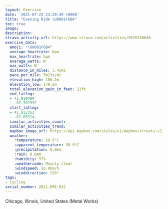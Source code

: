 ```yaml
---
layout: Exercise
date: '2021-07-23 23:20:49 +0000'
title: "Evening Ride \U0001F6B4"
toc: true
image:
description:
strava_activity_url: https://www.strava.com/activities/5676330640
exercise_data:
  emoji: "\U0001F6B4"
  average_heartrate: bpm
  max_heartrate: bpm
  average_watts: W
  max_watts: W
  distance_in_miles: 3.43mi
  pace_per_mile: 5m23s/mi
  elevation_high: 186.2m
  elevation_low: 179.5m
  total_elevation_gain_in_feet: 22ft
  end_latlng:
  - 41.919489
  - -87.702592
  start_latlng:
  - 41.912362
  - -87.65324
  similar_activities_count:
  similar_activities_trend:
  mapbox_image_url: https://api.mapbox.com/styles/v1/mapbox/streets-v11/static/path-5+787af2-1.0(g_y~Fvw~uOKU%3FI%40%3FB%40CBMDW%3F_DLACw%40d%40c%40%60%40%5Bp%40_AtAmArBgA%7CA%5Bl%40gAzAm%40dAa%40b%40O%5E%5Dd%40cAbBsBxCCH%40FBBF%40%40HQ%5CAL%40fA%3FnCFdDBpE%40hFBdACr%40Bl%40%3FtAHl%40%3FLJZ%60%40vCB%5C%3FZJV%5ElCVxAn%40dEDG%40~%40Ab%40%3Fx%40DRLxA%3FREJKABBCIJB%5EGl%40BjBAb%40An%40EBCDOH%3FHCBEAIMOAKDeADWFIFEHAPDFFBJLhCDlAAnD%40tBB%5CH%60UF%60DAn%40BPA%5EBbGCf%40WdBI~A%40jGLnER%60FDvAAZDh%40JhD%3FnADl%40A%7CAF%60CAp%40DzC%3FbDCbADr%40Az%40D%5ECjB%40rCC%5EB%5CA%60KFjIA%7CEBfIDnBExA%3FlAEl%40BtQ%3FHGDAH%3F~CAFKB_AAo%40DSA%7B%40BSDe%40Eq%40%40MCa%40D%5DAg%40DqAAiCDWAOE_%40UC%40%3FBFJA%5C%40ZCZBV%3Fx%40CDY%40A%40%3FFCAUMk%40BCESAaAH%7BEDSD%3F%40%40BVA%60%40BAIMCEB),pin-s-s+e5b22e(-87.65324,41.91236),pin-s-f+89ae00(-87.7026,41.91948000000003)/auto/800x800?access_token=pk.eyJ1Ijoiam9zaGJlY2ttYW4iLCJhIjoiY205eWR2aDd1MWZ6djJrbXc4a3M0bWZleiJ9.XiG9OWkNcZk2QzjJbxLB4A
  weather:
    :temperature: 29.5°C
    :apparent_temperature: 30.9°C
    :precipitation: 0.0mm
    :rain: 0.0mm
    :humidity: 57%
    :weathercode: Mainly clear
    :windspeed: 16.9km/h
    :winddirection: 220°
tags:
- cycling
serial_number: 2021.ERE.032
---
```

Chicago, Illinois, United States (Metal Works)
